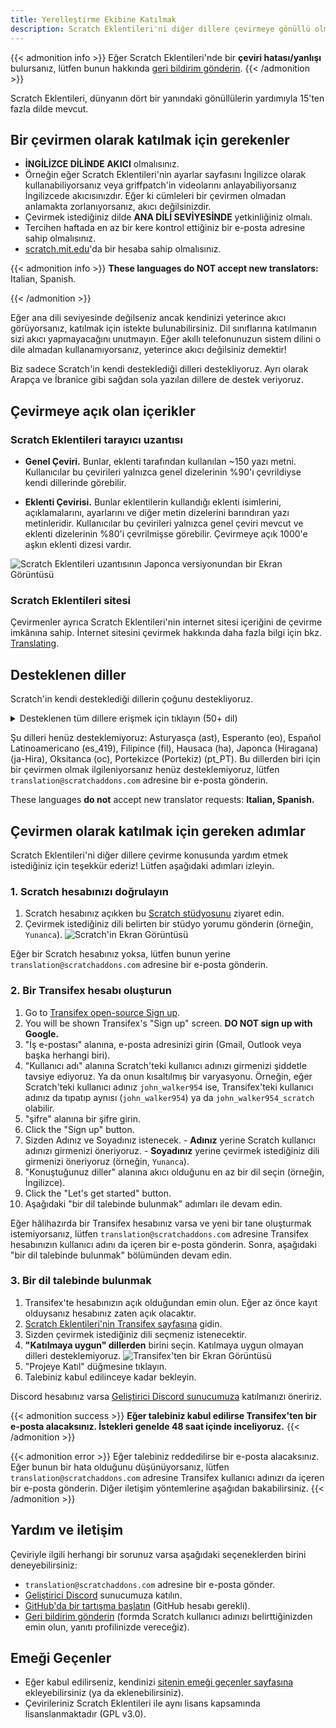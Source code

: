 ```yaml
---
title: Yerelleştirme Ekibine Katılmak
description: Scratch Eklentileri'ni diğer dillere çevirmeye gönüllü olmakla ilgilendiğiniz için teşekkürler! Scratch Eklentileri, eklentiler oluşturup bunları yayınlayabildiğiniz, kâr amacı gütmeyen bir açık kaynak projesidir.
---
```


{{< admonition info >}}
Eğer Scratch Eklentileri'nde bir **çeviri hatası/yanlışı** bulursanız, lütfen bunun hakkında [geri bildirim gönderin](/feedback).
{{< /admonition >}}

Scratch Eklentileri, dünyanın dört bir yanındaki gönüllülerin yardımıyla 15'ten fazla dilde mevcut.

## Bir çevirmen olarak katılmak için gerekenler

* **İNGİLİZCE DİLİNDE AKICI** olmalısınız.
* Örneğin eğer Scratch Eklentileri'nin ayarlar sayfasını İngilizce olarak kullanabiliyorsanız veya griffpatch'in videolarını anlayabiliyorsanız İngilizcede akıcısınızdır. Eğer ki cümleleri bir çevirmen olmadan anlamakta zorlanıyorsanız, akıcı değilsinizdir.
* Çevirmek istediğiniz dilde **ANA DİLİ SEVİYESİNDE** yetkinliğiniz olmalı.
* Tercihen haftada en az bir kere kontrol ettiğiniz bir e-posta adresine sahip olmalısınız.
* [scratch.mit.edu](https://scratch.mit.edu)'da bir hesaba sahip olmalısınız.

{{< admonition info >}}
**These languages do NOT accept new translators:** Italian, Spanish.
<!-- This list of languages is also found below. Remember to update both. -->
{{< /admonition >}}

Eğer ana dili seviyesinde değilseniz ancak kendinizi yeterince akıcı görüyorsanız, katılmak için istekte bulunabilirsiniz. Dil sınıflarına katılmanın sizi akıcı yapmayacağını unutmayın. Eğer akıllı telefonunuzun sistem dilini o dile almadan kullanamıyorsanız, yeterince akıcı değilsiniz demektir!

Biz sadece Scratch'in kendi desteklediği dilleri destekliyoruz. Ayrı olarak Arapça ve İbranice gibi sağdan sola yazılan dillere de destek veriyoruz.

## Çevirmeye açık olan içerikler

### Scratch Eklentileri tarayıcı uzantısı

- **Genel Çeviri.** Bunlar, eklenti tarafından kullanılan ~150 yazı metni. Kullanıcılar bu çevirileri yalnızca genel dizelerinin %90'ı çevrildiyse kendi dillerinde görebilir.

- **Eklenti Çevirisi.** Bunlar eklentilerin kullandığı eklenti isimlerini, açıklamalarını, ayarlarını ve diğer metin dizelerini barındıran yazı metinleridir. Kullanıcılar bu çevirileri yalnızca genel çeviri mevcut ve eklenti dizelerinin %80'i çevrilmişse görebilir. Çevirmeye açık 1000'e aşkın eklenti dizesi vardır.

![Scratch Eklentileri uzantısının Japonca versiyonundan bir Ekran Görüntüsü](/assets/img/docs/transifex-general-vs-addons.png)

### Scratch Eklentileri sitesi

Çevirmenler ayrıca Scratch Eklentileri'nin internet sitesi içeriğini de çevirme imkânına sahip. İnternet sitesini çevirmek hakkında daha fazla bilgi için bkz. [Translating](https://github.com/ScratchAddons/website-v2/wiki/Translating).

## Desteklenen diller

Scratch'in kendi desteklediği dillerin çoğunu destekliyoruz.

<details>
<summary>Desteklenen tüm dillere erişmek için tıklayın (50+ dil)</summary>
Abhazca (ab), Afrikanca (af), Amharca (am), Aragonca (an), Arapça (ar), Azerice (az), Belarusça (be), Bulgarca (bg), Bengalce (bn), Katalonca (ca), Soranice (ckb), Çekçe (cs), Galce (cs), Danca (da), Almanca (de), Yunanca (el), İspanyolca (es), Estonca (et), Baskça (eu), Farsça (fa), Fince (fi), Fransızca (fr), Batı Frizce (fy), İrlandaca (ga), İskoç Galcesi, İskoçça (gd), Galiçyaca (gl), İbranice (he), Hintçe (hi), Hırvatça (hr), Haitice (Haitian Creole) (ht), Macarca (hu), Ermenice (hy), Endonezce (id), İzlandaca (is), İtalyanca (it), Japonca (ja), Gürcüce (ka), Kazakça (kk), Kmerce (km), Korece (ko), Kürtçe (ku), Litvanca (lt), Letonca (lv), Maorice (mi), Moğolca (mn), Norveççe Bokmål (nb), Felemenkçe (nl), Norveççe Nynorsk (nn), Kuzey Sotho (nso), Oriya (or), Lehçe (pl), Portekizce (Brezilya) (pt_BR), Keçuva (qu), Rapa Nui (rap), Romence (ro), Rusça (ru), Slovakça (sk), Slovence (sl), Sırpça (sr), İsveççe (sv), Svahili (sw), Tayca (th), Tsvana (tn), Türkçe (tr), Ukraynaca (uk), Özbekçe (uz), Vietnamca (vi), Xhosa (xh), Çince (Çin) (zh_CN), Çince (Tayvan) (zh_TW), Zuluca (zu)
</details>

Şu dilleri henüz desteklemiyoruz: Asturyasça (ast), Esperanto (eo), Español Latinoamericano (es_419), Filipince (fil), Hausaca (ha), Japonca (Hiragana) (ja-Hira), Oksitanca (oc), Portekizce (Portekiz) (pt_PT). Bu dillerden biri için bir çevirmen olmak ilgileniyorsanız henüz desteklemiyoruz, lütfen `translation@scratchaddons.com` adresine bir e-posta gönderin.

These languages **do not** accept new translator requests: **Italian, Spanish.**

## Çevirmen olarak katılmak için gereken adımlar

Scratch Eklentileri'ni diğer dillere çevirme konusunda yardım etmek istediğiniz için teşekkür ederiz! Lütfen aşağıdaki adımları izleyin.

### 1. Scratch hesabınızı doğrulayın
1. Scratch hesabınız açıkken bu [Scratch stüdyosunu](https://scratch.mit.edu/studios/33665222/comments) ziyaret edin.
1. Çevirmek istediğiniz dili belirten bir stüdyo yorumu gönderin (örneğin, `Yunanca`).
![Scratch'in Ekran Görüntüsü](/assets/img/docs/scratch-req-language.png)

Eğer bir Scratch hesabınız yoksa, lütfen bunun yerine `translation@scratchaddons.com` adresine bir e-posta gönderin.

### 2. Bir Transifex hesabı oluşturun
1. Go to [Transifex open-source Sign up](https://app.transifex.com/signup/open-source/?join_org=scratch-addons&join_project=scratch-addons-extension).  
1. You will be shown Transifex's "Sign up" screen. **DO NOT sign up with Google.**  
1. "İş e-postası" alanına, e-posta adresinizi girin (Gmail, Outlook veya başka herhangi biri).
1. "Kullanıcı adı" alanına Scratch'teki kullanıcı adınızı girmenizi şiddetle tavsiye ediyoruz. Ya da onun kısaltılmış bir varyasyonu.
Örneğin, eğer Scratch'teki kullanıcı adınız `john_walker954` ise, Transifex'teki kullanıcı adınız da tıpatıp aynısı (`john_walker954`) ya da `john_walker954_scratch` olabilir.
1. "şifre" alanına bir şifre girin.
1. Click the "Sign up" button.
1. Sizden Adınız ve Soyadınız istenecek.
\- **Adınız** yerine Scratch kullanıcı adınızı girmenizi öneriyoruz.
\- **Soyadınız** yerine çevirmek istediğiniz dili girmenizi öneriyoruz (örneğin, `Yunanca`).
1. "Konuştuğunuz diller" alanına akıcı olduğunu en az bir dil seçin (örneğin, İngilizce).
1. Click the "Let's get started" button.
1. Aşağıdaki "bir dil talebinde bulunmak" adımları ile devam edin.

Eğer hâlihazırda bir Transifex hesabınız varsa ve yeni bir tane oluşturmak istemiyorsanız, lütfen `translation@scratchaddons.com` adresine Transifex hesabınızın kullanıcı adını da içeren bir e-posta gönderin. Sonra, aşağıdaki "bir dil talebinde bulunmak" bölümünden devam edin.

### 3. Bir dil talebinde bulunmak
1. Transifex'te hesabınızın açık olduğundan emin olun. Eğer az önce kayıt olduysanız hesabınız zaten açık olacaktır.
1. [Scratch Eklentileri'nin Transifex sayfasına](https://app.transifex.com/join/?o=scratch-addons&p=scratch-addons-extension&t=opensource) gidin.
1. Sizden çevirmek istediğiniz dili seçmeniz istenecektir.
1. **"Katılmaya uygun" dillerden** birini seçin. Katılmaya uygun olmayan dilleri desteklemiyoruz.
![Transifex'ten bir Ekran Görüntüsü](/assets/img/docs/transifex-req-language.png)
1. "Projeye Katıl" düğmesine tıklayın.
1. Talebiniz kabul edilinceye kadar bekleyin.

Discord hesabınız varsa [Geliştirici Discord sunucumuza](https://discord.gg/Ak8sCDQ) katılmanızı öneririz.

{{< admonition success >}}
**Eğer talebiniz kabul edilirse Transifex'ten bir e-posta alacaksınız. İstekleri genelde 48 saat içinde inceliyoruz.**
{{< /admonition >}}

{{< admonition error >}}
Eğer talebiniz reddedilirse bir e-posta alacaksınız. Eğer bunun bir hata olduğunu düşünüyorsanız, lütfen `translation@scratchaddons.com` adresine Transifex kullanıcı adınızı da içeren bir e-posta gönderin. Diğer iletişim yöntemlerine aşağıdan bakabilirsiniz.
{{< /admonition >}}

## Yardım ve iletişim

Çeviriyle ilgili herhangi bir sorunuz varsa aşağıdaki seçeneklerden birini deneyebilirsiniz:
- `translation@scratchaddons.com` adresine bir e-posta gönder.
- [Geliştirici Discord](https://discord.gg/Ak8sCDQ) sunucumuza katılın.
- [GitHub'da bir tartışma başlatın](https://github.com/ScratchAddons/ScratchAddons/discussions) (GitHub hesabı gerekli).
- [Geri bildirim gönderin](/feedback) (formda Scratch kullanıcı adınızı belirttiğinizden emin olun, yanıtı profilinizde vereceğiz).

## Emeği Geçenler

- Eğer kabul edilirseniz, kendinizi [sitenin emeği geçenler sayfasına](/credits) ekleyebilirsiniz (ya da eklenebilirsiniz).
- Çevirileriniz Scratch Eklentileri ile aynı lisans kapsamında lisanslanmaktadır (GPL v3.0).
